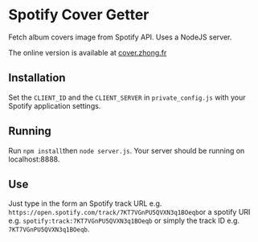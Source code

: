 # Spotify Cover Getter
Fetch album covers image from Spotify API.
Uses a NodeJS server.

The online version is available at [cover.zhong.fr](https://cover.zhong.fr)

## Installation
Set the ```CLIENT_ID``` and the ```CLIENT_SERVER``` in ```private_config.js``` with your Spotify application settings.

## Running
Run ```npm install```then ```node server.js```.
Your server should be running on localhost:8888.

## Use
Just type in the form an Spotify track URL e.g. ```https://open.spotify.com/track/7KT7VGnPU5QVXN3q1BOeqb```or a spotify URI e.g. ```spotify:track:7KT7VGnPU5QVXN3q1BOeqb``` or simply the track ID e.g. ```7KT7VGnPU5QVXN3q1BOeqb```.
